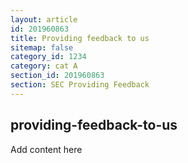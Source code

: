 ```yaml
---
layout: article
id: 201960863
title: Providing feedback to us
sitemap: false
category_id: 1234
category: cat A
section_id: 201960863
section: SEC Providing Feedback
---
```


## providing-feedback-to-us

Add content here
